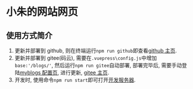 # 小朱的网站网页

## 使用方式简介

1. 更新并部署到 github, 则在终端运行`npm run github`即查看[github 主页](https://lgdxiaozhu1987.github.io/).
2. 更新并部署到 gitee(码云), 需要在`.vuepress\config.js`中增加`base:'/blogs/'`, 然后运行`npm run gitee`自动部署, 部署完毕后, 需要手动登陆[myblogs 配置页](https://gitee.com/xiaozhu1xiaozhu2xiaozhu3/blogs/pages), 进行更新, [gitee 主页](http://xiaozhu1xiaozhu2xiaozhu3.gitee.io/blogs/).
3. 开发时, 使用命令`npm run start`即可打开[开发服务器](http://localhost:8080/blogs/).
